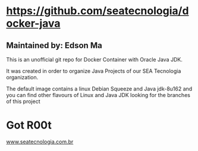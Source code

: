# https://github.com/seatecnologia/docker-java

## Maintained by: Edson Ma

This is an unofficial git repo for Docker Container with Oracle Java JDK. 

It was created in order to organize Java Projects of our SEA Tecnologia organization.

The default image contains a linux Debian Squeeze and Java jdk-8u162 and you can find other flavours of Linux and Java JDK looking for the branches of this project


# Got R00t

www.seatecnologia.com.br


